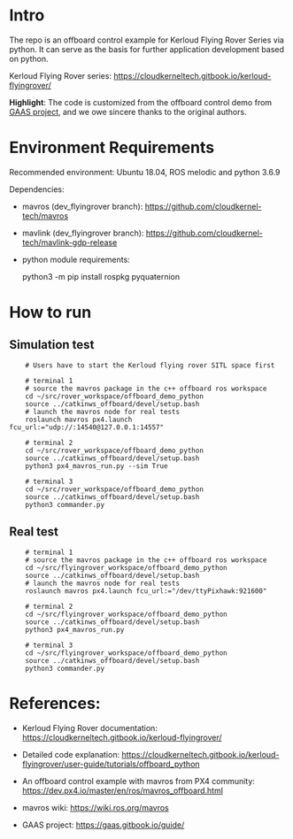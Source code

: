 # Intro

The repo is an offboard control example for Kerloud Flying Rover Series via python.
It can serve as the basis for further application development based on python.

Kerloud Flying Rover series: <https://cloudkerneltech.gitbook.io/kerloud-flyingrover/>

**Highlight**: The code is customized from the offboard control demo from [GAAS project](https://gaas.gitbook.io/guide/software-realization-build-your-own-autonomous-drone/build-your-own-autonomous-drone-e01-offboard-control-and-gazebo-simulation>),
and we owe sincere thanks to the original authors.

# Environment Requirements

Recommended environment: Ubuntu 18.04, ROS melodic and python 3.6.9

Dependencies: 
* mavros (dev_flyingrover branch): <https://github.com/cloudkernel-tech/mavros>
* mavlink (dev_flyingrover branch): <https://github.com/cloudkernel-tech/mavlink-gdp-release>
* python module requirements:

    python3 -m pip install rospkg pyquaternion

# How to run 


## Simulation test

        # Users have to start the Kerloud flying rover SITL space first  
        
        # terminal 1
        # source the mavros package in the c++ offboard ros workspace
        cd ~/src/rover_workspace/offboard_demo_python
        source ../catkinws_offboard/devel/setup.bash
        # launch the mavros node for real tests
        roslaunch mavros px4.launch fcu_url:="udp://:14540@127.0.0.1:14557"
        
        # terminal 2
        cd ~/src/rover_workspace/offboard_demo_python
        source ../catkinws_offboard/devel/setup.bash
        python3 px4_mavros_run.py --sim True
        
        # terminal 3
        cd ~/src/rover_workspace/offboard_demo_python
        source ../catkinws_offboard/devel/setup.bash
        python3 commander.py

## Real test

        # terminal 1
        # source the mavros package in the c++ offboard ros workspace
        cd ~/src/flyingrover_workspace/offboard_demo_python
        source ../catkinws_offboard/devel/setup.bash
        # launch the mavros node for real tests
        roslaunch mavros px4.launch fcu_url:="/dev/ttyPixhawk:921600"
        
        # terminal 2
        cd ~/src/flyingrover_workspace/offboard_demo_python
        source ../catkinws_offboard/devel/setup.bash
        python3 px4_mavros_run.py
        
        # terminal 3
        cd ~/src/flyingrover_workspace/offboard_demo_python
        source ../catkinws_offboard/devel/setup.bash
        python3 commander.py

# References:

* Kerloud Flying Rover documentation: <https://cloudkerneltech.gitbook.io/kerloud-flyingrover/>

* Detailed code explanation: <https://cloudkerneltech.gitbook.io/kerloud-flyingrover/user-guide/tutorials/offboard_python>

* An offboard control example with mavros from PX4 community: <https://dev.px4.io/master/en/ros/mavros_offboard.html>

* mavros wiki: <https://wiki.ros.org/mavros>

* GAAS project: <https://gaas.gitbook.io/guide/>
